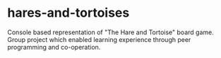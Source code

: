 # hares-and-tortoises

Console based representation of "The Hare and Tortoise" board game. Group project which enabled learning experience through peer programming and co-operation.
